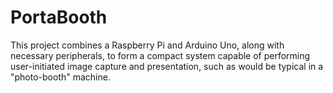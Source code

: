 # PortaBooth

This project combines a Raspberry Pi and Arduino Uno, along with necessary peripherals, to form a compact
system capable of performing user-initiated image capture and presentation, such as would be typical in a "photo-booth" machine.
